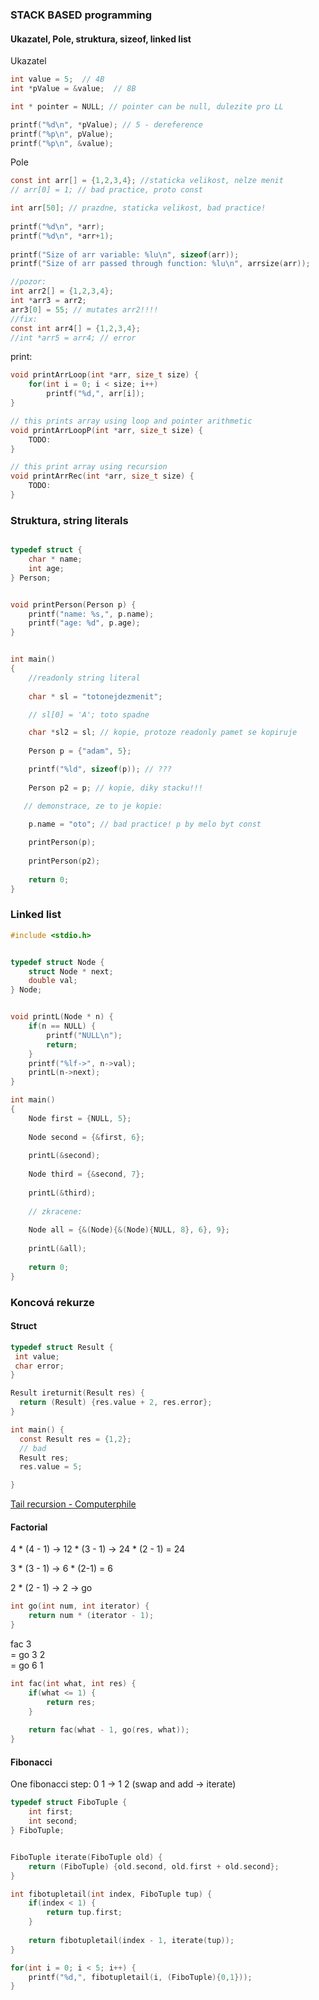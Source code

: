 ### STACK BASED programming
#### Ukazatel, Pole, struktura, sizeof, linked list

Ukazatel

```c
int value = 5;  // 4B
int *pValue = &value;  // 8B

int * pointer = NULL; // pointer can be null, dulezite pro LL

printf("%d\n", *pValue); // 5 - dereference
printf("%p\n", pValue);
printf("%p\n", &value); 
```

Pole

```c
const int arr[] = {1,2,3,4}; //staticka velikost, nelze menit
// arr[0] = 1; // bad practice, proto const

int arr[50]; // prazdne, staticka velikost, bad practice!
    
printf("%d\n", *arr);
printf("%d\n", *arr+1);
    
printf("Size of arr variable: %lu\n", sizeof(arr));
printf("Size of arr passed through function: %lu\n", arrsize(arr));

//pozor:
int arr2[] = {1,2,3,4};
int *arr3 = arr2;
arr3[0] = 55; // mutates arr2!!!!
//fix:
const int arr4[] = {1,2,3,4};
//int *arr5 = arr4; // error
```

print:

```c
void printArrLoop(int *arr, size_t size) {
    for(int i = 0; i < size; i++)
        printf("%d,", arr[i]);
}

// this prints array using loop and pointer arithmetic
void printArrLoopP(int *arr, size_t size) {
    TODO:
}

// this print array using recursion
void printArrRec(int *arr, size_t size) {
    TODO:
}
```


### Struktura, string literals

```c

typedef struct {
    char * name;
    int age;
} Person;


void printPerson(Person p) {
    printf("name: %s,", p.name);
    printf("age: %d", p.age);
}


int main()
{
    //readonly string literal
    
    char * sl = "totonejdezmenit";

    // sl[0] = 'A'; toto spadne

    char *sl2 = sl; // kopie, protoze readonly pamet se kopiruje
    
    Person p = {"adam", 5};

    printf("%ld", sizeof(p)); // ???
    
    Person p2 = p; // kopie, diky stacku!!!

   // demonstrace, ze to je kopie:

    p.name = "oto"; // bad practice! p by melo byt const
    
    printPerson(p);
    
    printPerson(p2);
    
    return 0;
}
```


### Linked list
```c
#include <stdio.h>


typedef struct Node {
    struct Node * next;
    double val;
} Node;


void printL(Node * n) {
    if(n == NULL) {
        printf("NULL\n");
        return;
    }
    printf("%lf->", n->val);
    printL(n->next);
}

int main()
{
    Node first = {NULL, 5};
    
    Node second = {&first, 6};
    
    printL(&second);
    
    Node third = {&second, 7};
    
    printL(&third);
    
    // zkracene:
    
    Node all = {&(Node){&(Node){NULL, 8}, 6}, 9};
    
    printL(&all);
    
    return 0;
}
```


### Koncová rekurze


#### Struct

```c
typedef struct Result {
 int value;
 char error;
}

Result ireturnit(Result res) {
  return (Result) {res.value + 2, res.error};
}

int main() {
  const Result res = {1,2};
  // bad
  Result res;
  res.value = 5;

}
```



[Tail recursion - Computerphile](https://youtu.be/_JtPhF8MshA?si=SQxuLJ5lCt8WNb1M)

#### Factorial

4 * (4 - 1) -> 12 * (3 - 1) -> 24 * (2 - 1) = 24

3 * (3 - 1) -> 6 * (2-1) = 6

2 * (2 - 1) -> 2 -> go

```c
int go(int num, int iterator) {
    return num * (iterator - 1);
}
```

fac 3 \
= go 3 2\
= go 6 1

```c
int fac(int what, int res) {
    if(what <= 1) {
        return res;
    }
    
    return fac(what - 1, go(res, what));
}
```

#### Fibonacci

One fibonacci step: 0 1 -> 1 2 (swap and add -> iterate)

```c
typedef struct FiboTuple {
    int first;
    int second;
} FiboTuple;


FiboTuple iterate(FiboTuple old) {
    return (FiboTuple) {old.second, old.first + old.second};
}

int fibotupletail(int index, FiboTuple tup) {
    if(index < 1) {
        return tup.first;
    }
    
    return fibotupletail(index - 1, iterate(tup));
}

for(int i = 0; i < 5; i++) {
    printf("%d,", fibotupletail(i, (FiboTuple){0,1}));    
}
```
